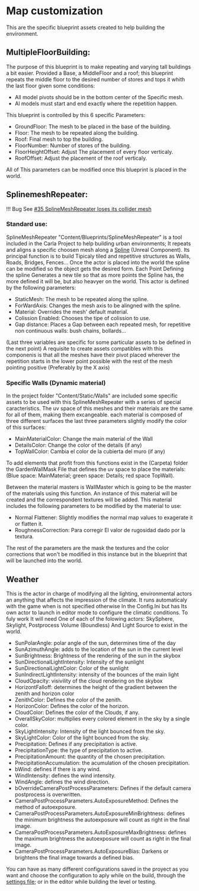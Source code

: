 # Map customization

This are the specific blueprint assets created to help building the environment.

## MultipleFloorBuilding:

The purpose of this blueprint is to make repeating and varying tall buildings a bit easier. Provided a Base, a MiddleFloor and a roof; this blueprint repeats the middle floor to the desired number of stores and tops it whith the last floor given some conditions:
  - All model pivots should be in the bottom center of the Specific mesh.
  - Al models must start and end exactly where the repetition happen.

This blueprint is controlled by this 6 specific Parameters:

  - GroundFloor: The mesh to be placed in the base of the building.
  - Floor: The mesh to be repeated along the building.
  - Roof: Final mesh to top the building.
  - FloorNumber: Number of stores of the building.
  - FloorHeightOffset: Adjust The placement of every floor verticaly.
  - RoofOffset: Adjust the placement of the roof verticaly.

All of This parameters can be modified once this blueprint is placed in the world.

## SplinemeshRepeater:
!!! Bug
    See [#35 SplineMeshRepeater loses its collider mesh](https://github.com/carla-simulator/carla/issues/35)
### Standard use:

SplineMeshRepeater "Content/Blueprints/SplineMeshRepeater" is a tool included in the Carla Project to help building urban environments; It repeats and aligns a specific choosen mesh along a [Spline](https://docs.unrealengine.com/latest/INT/Engine/BlueprintSplines/Reference/SplineEditorTool/index.html) (Unreal Component). Its principal function is to build Tipicaly tiled and repetitive structures as Walls, Roads, Bridges, Fences... Once the actor is placed into the world the spline can be modified so the object gets the desired form. Each Point Defining the spline Generates a new tile so that as more points the Spline has, the more defined it will be, but also heavyer on the world. This actor is defined by the following parameters:


  - StaticMesh: The mesh to be repeated along the spline.
  - ForWardAxis: Changes the mesh axis to be alingned with the spline.
  - Material: Overrides the mesh' default material.
  - Colission Enabled: Chooses the tipe of colission to use.
  - Gap distance: Places a Gap between each repeated mesh, for repetitive non continuous walls: bush chains, bollards...


(Last three variables are specific for some particular assets to be defined in the next point) A requisite to create assets compatibles with this componenis is that all the meshes have their pivot placed wherever the repetition starts in the lower point possible with the rest of the mesh pointing positive (Preferably by the X axis)


### Specific Walls (Dynamic material)

In the project folder "Content/Static/Walls" are included some specific assets to be used with this SplineMeshRepeater with a series of special caracteristics. The uv space of this meshes and their materials are the same for all of them, making them excangeable. each material is composed of three different surfaces the last three parameters slightly modify the color of this surfaces:

  - MainMaterialColor: Change the main material of the Wall
  - DetailsColor: Change the color of the details (if any)
  - TopWallColor: Cambia el color de la cubierta del muro (if any)

   To add elements that profit from this functions exist in the (Carpeta) folder the GardenWallMask File that defines the uv space to place the materials: (Blue space: MainMaterial; green space: Details; red space TopWall).

Between the material masters is WallMaster which is going to be the master of the materials using this function. An instance of this material will be created and the correspondent textures will be added. This material includes the following parameters to be modified by the material to use:

  - Normal Flattener: Slightly modifies the normal map values to exagerate it or flatten it.
  - RoughnessCorrection: Para corregir El valor de rugosidad dado por la textura.

  The rest of the parameters are the mask the textures and the color corrections that won't be modified in this instance but in the blueprint that will be launched into the world.




## Weather
This is the actor in charge of modifying all the lighting, environmental actors an anything that affects the impression of the climate. It runs automaticaly with the game when is not specified otherwise In the Config.Ini but has Its own actor to launch in editor mode to configure the climatic conditions. To fuly work It will need One of each of the folowing actors: SkySphere, Skylight, Postprocess Volume (Boundless) And Light Source to exist in the world.

  - SunPolarAngle: polar angle of the sun, determines time of the day
  - SunAzimuthAngle: adds to the location of the sun in the current level
  - SunBrightness: Brightness of the rendering of the sun in the skybox
  - SunDirectionalLightIntensity: Intensity of the sunlight
  - SunDirectionalLightColor: Color of the sunlight
  - SunIndirectLightIntensity: intensity of the bounces of the main light
  - CloudOpacity: visivility of the cloud rendering on the skybox
  - HorizontFalloff: determines the height of the gradient between the zenith and horizon color
  - ZenithColor: Defines the color of the zenith.
  - HorizonColor: Defines the color of the horizon.
  - CloudColor: Defines the color of the Clouds, if any.
  - OverallSkyColor: multiplies every colored element in the sky by a single color.
  - SkyLightIntensity: Intensity of the light bounced from the sky.
  - SkyLightColor: Color of the light bounced from the sky.
  - Precipitation: Defines if any precipitation is active.
  - PrecipitationType: the type of precipitation to active.
  - PrecipitationAmount: the quantity of the chosen precipitation.
  - PrecipitationAccumulation: the acumulation of the chosen precipitation.
  - bWind: defines if there is any wind.
  - WindIntensity: defines the wind intensity.
  - WindAngle: defines the wind direction.
  - bOverrideCameraPostProcessParameters: Defines if the default camera postprocess is overwritten.
  - CameraPostProcessParameters.AutoExposureMethod: Defines the method of autoexposure.
  - CameraPostProcessParameters.AutoExposureMinBrightness: defines the minimum brightness the autoexposure will count as right in the final image.
  - CameraPostProcessParameters.AutoExposureMaxBrightness: defines the maximum brightness the autoexposure will count as right in the final image.
  - CameraPostProcessParameters.AutoExposureBias: Darkens or brightens the final image towards a defined bias.


You can have as many different configurations saved in the proyect as you want and choose the configuration to aply while on the build, through the [settings file](carla_settings.md); or in the editor while building the level or testing.